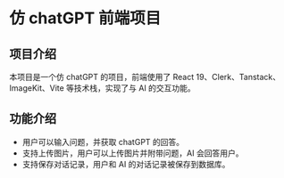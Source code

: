 # 仿 chatGPT 前端项目

## 项目介绍

本项目是一个仿 chatGPT 的项目，前端使用了 React 19、Clerk、Tanstack、ImageKit、Vite 等技术栈，实现了与 AI 的交互功能。

## 功能介绍

- 用户可以输入问题，并获取 chatGPT 的回答。
- 支持上传图片，用户可以上传图片并附带问题，AI 会回答用户。
- 支持保存对话记录，用户和 AI 的对话记录被保存到数据库。
